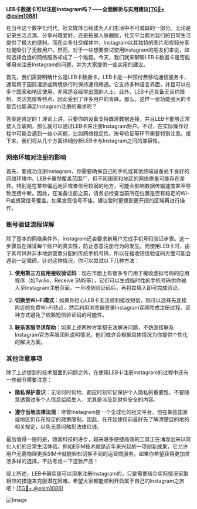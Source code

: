 **LEB卡数据卡可以注册Instagram吗？——全面解析与实用建议[[TG💪+ @esim1088](https://t.me/s/esim1088)]**

在当今这个数字化时代，社交媒体已经成为人们生活中不可或缺的一部分。无论是记录生活点滴、分享兴趣爱好，还是拓展人脉圈层，社交平台都为我们的日常生活提供了极大的便利。而在众多社交媒体中，Instagram以其独特的图片和视频分享功能吸引了无数用户。然而，对于一些想要尝试使用Instagram的朋友们来说，如何选择合适的网络服务却成了一个难题。今天，我们就来聊聊LEB卡数据卡是否能够用来注册Instagram的问题，并为大家提供一些实用的建议。

首先，我们需要明确什么是LEB卡数据卡。LEB卡是一种预付费移动通信服务卡，通常用于国际漫游或跨境旅行时保持通讯畅通。它支持多种语言界面，并且可以在多个国家和地区使用，非常适合经常出国的人士。此外，LEB卡还具备无合约限制、灵活充值等特点，因此受到了许多用户的青睐。那么，这样一张功能强大的卡是否也能满足Instagram注册的需求呢？

答案是肯定的！理论上讲，只要你的设备支持蜂窝数据连接，并且LEB卡能够正常接入互联网，那么就可以通过LEB卡来注册Instagram账户。不过，在实际操作过程中可能会遇到一些小问题，比如网络稳定性、账号验证等环节需要特别注意。接下来，我们将从几个方面详细分析LEB卡与Instagram之间的兼容性。

### 网络环境对注册的影响

首先，要成功注册Instagram，你需要确保自己的手机或其他终端设备处于良好的网络环境中。LEB卡虽然覆盖范围广，但不同国家和地区的网络质量可能存在差异。特别是在某些偏远地区或者信号较弱的地方，可能会影响数据传输速度甚至导致连接中断。因此，在准备注册之前，请务必检查当前所在位置是否有稳定的Wi-Fi或蜂窝信号覆盖。如果发现信号不佳，建议暂时更换到更开阔的区域再进行操作。

### 账号验证流程详解

除了基本的网络条件外，Instagram还会要求新用户完成手机号码验证步骤。这一步骤旨在保证每个账户的真实性，防止恶意注册行为的发生。而使用LEB卡时，由于其号码并非本地运营商分配的传统手机号码，所以在接收短信验证码方面可能会遇到一定障碍。针对这种情况，你可以尝试以下几种方法：

1. **使用第三方应用接收验证码**：现在市面上有很多专门用于接收虚拟号码的应用程序（如Twilio、Receive SMS等），它们可以生成临时性的手机号码供你输入至Instagram注册页面。一旦收到验证码后，再将其填入即可完成验证。
   
2. **切换至Wi-Fi模式**：如果你担心LEB卡无法顺利接收短信，则可以选择先连接附近的免费Wi-Fi热点，然后利用浏览器登录Instagram官网完成注册过程。这种方式避免了依赖短信验证码的可能性。

3. **联系客服寻求帮助**：如果上述两种方案都无法解决问题，不妨直接联系Instagram官方客服团队说明情况。他们或许会根据具体情况为你提供个性化的解决方案。

### 其他注意事项

除了上述提到的技术层面的问题之外，在使用LEB卡注册Instagram的过程中还有一些细节需要注意：

- **隐私保护意识**：无论何时何地，都应时刻牢记保护个人隐私的重要性。不要随意透露过多个人信息给陌生人，尤其是涉及到财务安全的内容。
  
- **遵守当地法律法规**：尽管Instagram是一个全球化的社交平台，但在某些国家或地区仍存在特定的政策限制。因此，在开始使用前最好先了解清楚目的地的相关规定，以免无意间触犯法律红线。

最后值得一提的是，随着科技的进步，越来越多便捷高效的工具正在涌现出来以简化人们的日常生活体验。例如ESIM技术就是近年来兴起的一项创新成果，它允许用户无需物理更换SIM卡就能轻松切换不同的运营商服务。如果你希望获得更加灵活多样的选择，不妨考虑一下这款产品！

综上所述，LEB卡确实是可以用来注册Instagram的，只是需要结合实际情况采取相应的措施来克服潜在困难。希望大家都能顺利开启属于自己的Instagram之旅吧！[[TG💪+ @esim1088](https://t.me/s/esim1088)] 

![Image](https://i.postimg.cc/4NQfJmqS/Snipaste-2025-05-13-00-14-12.png)